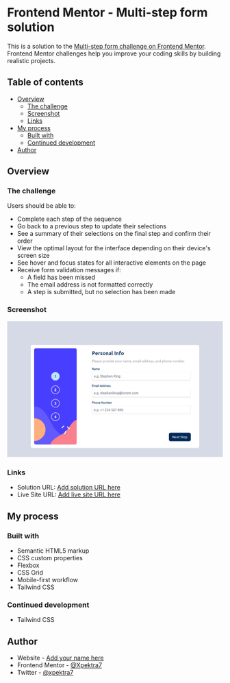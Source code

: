 # Frontend Mentor - Multi-step form solution

This is a solution to the [Multi-step form challenge on Frontend Mentor](https://www.frontendmentor.io/challenges/multistep-form-YVAnSdqQBJ). Frontend Mentor challenges help you improve your coding skills by building realistic projects. 

## Table of contents

- [Overview](#overview)
  - [The challenge](#the-challenge)
  - [Screenshot](#screenshot)
  - [Links](#links)
- [My process](#my-process)
  - [Built with](#built-with)
  - [Continued development](#continued-development)
- [Author](#author)

## Overview

### The challenge

Users should be able to:

- Complete each step of the sequence
- Go back to a previous step to update their selections
- See a summary of their selections on the final step and confirm their order
- View the optimal layout for the interface depending on their device's screen size
- See hover and focus states for all interactive elements on the page
- Receive form validation messages if:
  - A field has been missed
  - The email address is not formatted correctly
  - A step is submitted, but no selection has been made

### Screenshot

![](./screenshot.jpg)
### Links

- Solution URL: [Add solution URL here](https://github.com/Xpektra7/multi-step-form-main)
- Live Site URL: [Add live site URL here](https://multi-step-form-main-roan.vercel.app/)

## My process

### Built with

- Semantic HTML5 markup
- CSS custom properties
- Flexbox
- CSS Grid
- Mobile-first workflow
- Tailwind CSS


### Continued development

- Tailwind CSS
## Author

- Website - [Add your name here](https://xpektra.vercel.app)
- Frontend Mentor - [@Xpektra7](https://www.frontendmentor.io/profile/Xpektra7)
- Twitter - [@xpektra7](https://www.twitter.com/xpektra)

